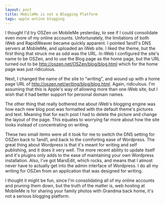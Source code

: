 ```yaml
--- 
layout: post
title: MobileMe is not a Blogging Platform
tags: apple online blogging
---
```


I thought I'd try OSZen on MobileMe yesterday, to see if I could consolidate even more of my online accounts. Unfortunately, the limitations of both iWeb and RapidWeaver became quickly apparent. I pointed 1and1's DNS servers at MobileMe, and uploaded an iWeb site. I liked the theme, but the first thing that struck me as odd was the URL. In iWeb I configured the site's name to be OSZen, and to use the Blog page as the home page, but the URL turned out to be http://oszen.net/OSZen/blog/blog.html which for the home page was just ridiculous.

Next, I changed the name of the site to "writing", and wound up with a home page URL of http://oszen.net/writing/blog/blog.html. Again, ridiculous. I'm assuming that this is Apple's way of allowing more than one iWeb site, but I wish that it had better support for personal domain names.

The other thing that really bothered me about iWeb's blogging engine was how each new blog post was formatted with the default theme's pictures and text. Meaning that for each post I had to delete the picture and change the layout of the page. This equates to worrying far more about how the site looks instead of concentrating on writing.

These two small items were all it took for me to switch the DNS setting for OSZen back to 1and1, and back to the comforting ease of Wordpress. The great thing about Wordpress is that it's meant for writing and self publishing, and it does it very well. The more recent ability to update itself and it's plugins only adds to the ease of maintaining your own Wordpress installation. Also, I've got MarsEdit, which rocks, and means that I almost never have to actually get into the admin interface of Wordpress. I do all my writing for OSZen from an application that was designed for writing.

I thought it might be fun, since I'm consolidating all of my online accounts and pruning them down, but the truth of the matter is, web hosting at MobileMe is for sharing your family photos with Grandma back home, it's not a serious blogging platform.

